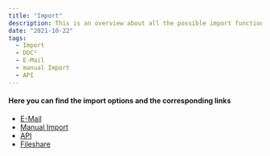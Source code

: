 ```yaml
---
title: "Import"
description: This is an overview about all the possible import functionalities in DOC². Often used are E-Mail import and manual import.
date: "2021-10-22"
tags:
  - Import
  - DOC²
  - E-Mail
  - manual Import
  - API
---
```


#### Here you can find the import options and the corresponding links

- [E-Mail](/doc2/e-mail/)
- [Manual Import](/doc2/manual-import/)
- [API](/doc2/settings/integration/api-integration/)
- [Fileshare](/doc2/fileshare/index.md)

